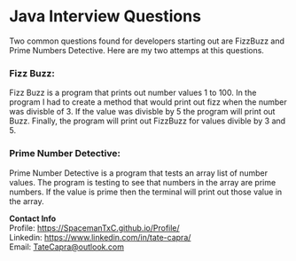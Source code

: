# Java Interview Questions 
Two common questions found for developers starting out are FizzBuzz and Prime Numbers Detective. Here are my two attemps at this questions.<br/>

<h3>Fizz Buzz:</h3>
Fizz Buzz is a program that prints out number values 1 to 100. In the program I had to create a method that would print out fizz when the number was divisble of 3. If the value was divisble by 5 the program will print out Buzz. Finally, the program will print out FizzBuzz for values divible by 3 and 5.<br/>

<h3>Prime Number Detective:</h3> 

Prime Number Detective is a program that tests an array list of number values. The program is testing to see that numbers in the array are prime numbers. If the value is prime then the terminal will print out those value in the array. 

<b>Contact Info</b> </br>
Profile: https://SpacemanTxC.github.io/Profile/ <br/>
Linkedin: https://www.linkedin.com/in/tate-capra/ <br/> 
Email: TateCapra@outlook.com 
